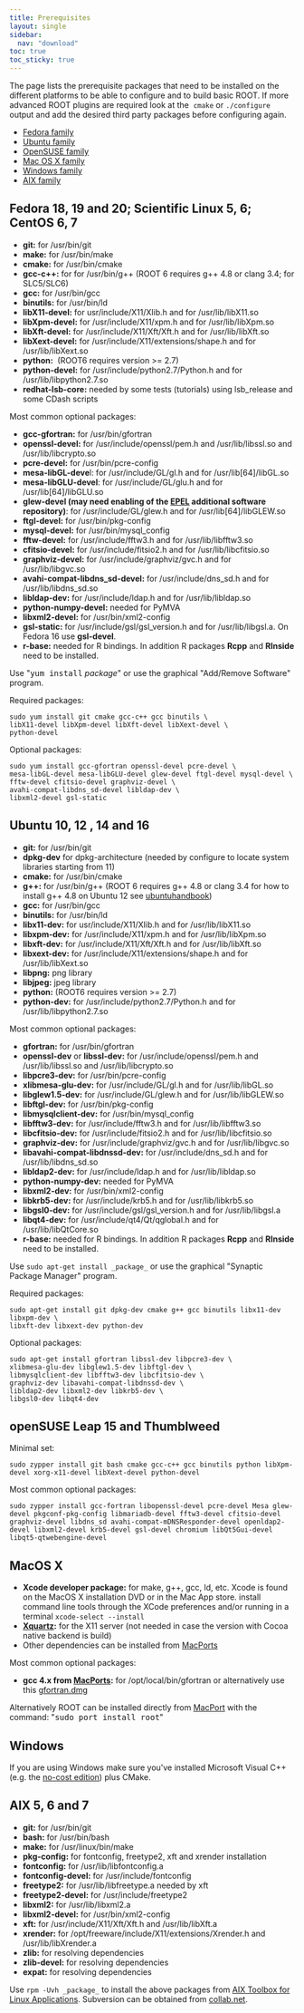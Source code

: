 ```yaml
---
title: Prerequisites
layout: single
sidebar:
  nav: "download"
toc: true
toc_sticky: true
---
```



The page lists the prerequisite packages that need to be installed on the different platforms to be able to configure and to build basic ROOT. If more advanced ROOT plugins are required look at the  `cmake` or `./configure` output and add the desired third party packages before configuring again.

- [Fedora family](#fedora)
- [Ubuntu family](#ubuntu)
- [OpenSUSE family](#opensuse)
- [Mac OS X family](#macosx)
- [Windows family](#windows)
- [AIX family](#aix)

## Fedora 18, 19 and 20; Scientific Linux 5, 6; CentOS 6, 7

*   **git:** for /usr/bin/git
*   **make:** for /usr/bin/make
*   **cmake:** for /usr/bin/cmake
*   **gcc-c++:** for  for /usr/bin/g++ (ROOT 6 requires g++ 4.8 or clang 3.4; for SLC5/SLC6)
*   **gcc:** for /usr/bin/gcc
*   **binutils:** for /usr/bin/ld
*   **libX11-devel:** for usr/include/X11/Xlib.h and for /usr/lib/libX11.so
*   **libXpm-devel:** for /usr/include/X11/xpm.h and for /usr/lib/libXpm.so
*   **libXft-devel:** for /usr/include/X11/Xft/Xft.h and for /usr/lib/libXft.so
*   **libXext-devel:** for /usr/include/X11/extensions/shape.h and for /usr/lib/libXext.so
*   **python:**  (ROOT6 requires version >= 2.7)
*   **python-devel:** for /usr/include/python2.7/Python.h and for /usr/lib/libpython2.7.so
*   **redhat-lsb-core:**   needed by some tests (tutorials) using lsb_release and some CDash scripts

Most common optional packages:

*   **gcc-gfortran:** for /usr/bin/gfortran
*   **openssl-devel:** for /usr/include/openssl/pem.h and /usr/lib/libssl.so and /usr/lib/libcrypto.so
*   **pcre-devel:** for /usr/bin/pcre-config
*   **mesa-libGL-deve**l: for /usr/include/GL/gl.h and for /usr/lib[64]/libGL.so
*   **mesa-libGLU-devel**: for /usr/include/GL/glu.h and for /usr/lib[64]/libGLU.so
*   **glew-devel (may need enabling of the [EPEL](http://fedoraproject.org/wiki/EPEL) additional software repository)**: for /usr/include/GL/glew.h and for /usr/lib[64]/libGLEW.so
*   **ftgl-devel:** for /usr/bin/pkg-config
*   **mysql-devel:** for /usr/bin/mysql_config
*   **fftw-devel:** for /usr/include/fftw3.h and for /usr/lib/libfftw3.so
*   **cfitsio-devel:** for /usr/include/fitsio2.h and for /usr/lib/libcfitsio.so
*   **graphviz-devel:** for /usr/include/graphviz/gvc.h and for /usr/lib/libgvc.so
*   **avahi-compat-libdns_sd-devel:** for /usr/include/dns_sd.h and for /usr/lib/libdns_sd.so
*   **libldap-dev:** for /usr/include/ldap.h and for /usr/lib/libldap.so
*   **python-numpy-devel:** needed for PyMVA
*   **libxml2-devel:** for /usr/bin/xml2-config
*   **gsl-static:** for /usr/include/gsl/gsl_version.h and for /usr/lib/libgsl.a. On Fedora 16 use **gsl-devel**.
*   **r-base:** needed for R bindings. In addition R packages **Rcpp** and **RInside** need to be installed.

Use "<tt>yum install</tt> _package_" or use the graphical "Add/Remove Software" program.

Required packages:
~~~
sudo yum install git cmake gcc-c++ gcc binutils \
libX11-devel libXpm-devel libXft-devel libXext-devel \
python-devel
~~~

Optional packages:

~~~
sudo yum install gcc-gfortran openssl-devel pcre-devel \
mesa-libGL-devel mesa-libGLU-devel glew-devel ftgl-devel mysql-devel \
fftw-devel cfitsio-devel graphviz-devel \
avahi-compat-libdns_sd-devel libldap-dev \
libxml2-devel gsl-static
~~~

## Ubuntu 10, 12 , 14 and 16

*   **git:** for /usr/bin/git
*   **dpkg-dev**  for dpkg-architecture (needed by configure to locate system libraries starting from 11)
*   **cmake:** for /usr/bin/cmake
*   **g++:** for /usr/bin/g++  (ROOT 6 requires g++ 4.8 or clang 3.4  for how to install g++ 4.8 on Ubuntu 12 see [ubuntuhandbook](http://ubuntuhandbook.org/index.php/2013/08/install-gcc-4-8-via-ppa-in-ubuntu-12-04-13-04/))
*   **gcc:** for /usr/bin/gcc
*   **binutils:** for /usr/bin/ld
*   **libx11-dev:** for usr/include/X11/Xlib.h and for /usr/lib/libX11.so
*   **libxpm-dev:** for /usr/include/X11/xpm.h and for /usr/lib/libXpm.so
*   **libxft-dev:** for /usr/include/X11/Xft/Xft.h and for /usr/lib/libXft.so
*   **libxext-dev:** for /usr/include/X11/extensions/shape.h and for /usr/lib/libXext.so
*   **libpng:** png library
*   **libjpeg:** jpeg library
*   **python:** (ROOT6 requires version >= 2.7)
*   **python-dev:** for /usr/include/python2.7/Python.h and for /usr/lib/libpython2.7.so

Most common optional packages:

*   **gfortran:** for /usr/bin/gfortran
*   **openssl-dev** or **libssl-dev:** for /usr/include/openssl/pem.h and /usr/lib/libssl.so and /usr/lib/libcrypto.so
*   **libpcre3-dev:** for /usr/bin/pcre-config
*   **xlibmesa-glu-dev:** for /usr/include/GL/gl.h and for /usr/lib/libGL.so
*   **libglew1.5-dev:** for /usr/include/GL/glew.h and for /usr/lib/libGLEW.so
*   **libftgl-dev:** for /usr/bin/pkg-config
*   **libmysqlclient-dev:** for /usr/bin/mysql_config
*   **libfftw3-dev:** for /usr/include/fftw3.h and for /usr/lib/libfftw3.so
*   **libcfitsio-dev:** for /usr/include/fitsio2.h and for /usr/lib/libcfitsio.so
*   **graphviz-dev:** for /usr/include/graphviz/gvc.h and for /usr/lib/libgvc.so
*   **libavahi-compat-libdnssd-dev:** for /usr/include/dns_sd.h and for /usr/lib/libdns_sd.so
*   **libldap2-dev:** for /usr/include/ldap.h and for /usr/lib/libldap.so
*   **python-numpy-dev:** needed for PyMVA
*   **libxml2-dev:** for /usr/bin/xml2-config
*   **libkrb5-dev:** for /usr/include/krb5.h and for /usr/lib/libkrb5.so
*   **libgsl0-dev:** for /usr/include/gsl/gsl_version.h and for /usr/lib/libgsl.a
*   **libqt4-dev:** for /usr/include/qt4/Qt/qglobal.h and for /usr/lib/libQtCore.so
*   **r-base:** needed for R bindings. In addition R packages **Rcpp** and **RInside** need to be installed.

Use `sudo apt-get install _package_` or use the graphical "Synaptic Package Manager" program.

Required packages:

~~~
sudo apt-get install git dpkg-dev cmake g++ gcc binutils libx11-dev libxpm-dev \
libxft-dev libxext-dev python-dev
~~~

Optional packages:

~~~
sudo apt-get install gfortran libssl-dev libpcre3-dev \
xlibmesa-glu-dev libglew1.5-dev libftgl-dev \
libmysqlclient-dev libfftw3-dev libcfitsio-dev \
graphviz-dev libavahi-compat-libdnssd-dev \
libldap2-dev libxml2-dev libkrb5-dev \
libgsl0-dev libqt4-dev
~~~

## openSUSE Leap 15 and Thumblweed

Minimal set:
```
sudo zypper install git bash cmake gcc-c++ gcc binutils python libXpm-devel xorg-x11-devel libXext-devel python-devel
```

Most common optional packages:

```
sudo zypper install gcc-fortran libopenssl-devel pcre-devel Mesa glew-devel pkgconf-pkg-config libmariadb-devel fftw3-devel cfitsio-devel graphviz-devel libdns_sd avahi-compat-mDNSResponder-devel openldap2-devel libxml2-devel krb5-devel gsl-devel chromium libQt5Gui-devel  libqt5-qtwebengine-devel
```

## <a name=macosx></a>MacOS X

*   **Xcode developer package:** for make, g++, gcc, ld, etc.  Xcode is found on the MacOS X installation DVD or in the Mac App store.
    install command line tools through the XCode preferences and/or running in a terminal  `xcode-select --install`
*   **[Xquartz](http://xquartz.macosforge.org/):** for the X11 server (not needed in case the version with Cocoa native backend is build)
*   Other dependencies can be installed from [MacPorts](http://www.macports.org/)

Most common optional packages:

*   **gcc 4.x from [MacPorts](http://www.macports.org):** for /opt/local/bin/gfortran
    or alternatively use this [gfortran.dmg](http://r.research.att.com/tools/)

Alternatively ROOT can be installed directly from [MacPort](http://www.macports.org) with the command:
"<tt>sudo port install root</tt>"

## Windows

If you are using Windows make sure you've installed Microsoft Visual C++ (e.g. the [no-cost edition](http://www.microsoft.com/express/vc/)) plus CMake.

## AIX 5, 6 and 7

*   **git:** for /usr/bin/git
*   **bash:** for /usr/bin/bash
*   **make:** for /usr/linux/bin/make
*   **pkg-config:** for fontconfig, freetype2, xft and xrender installation
*   **fontconfig:** for /usr/lib/libfontconfig.a
*   **fontconfig-devel:** for /usr/include/fontconfig
*   **freetype2:** for /usr/lib/libfreetype.a needed by xft
*   **freetype2-devel:** for /usr/include/freetype2
*   **libxml2:** for /usr/lib/libxml2.a
*   **libxml2-devel:** for /usr/bin/xml2-config
*   **xft:** for /usr/include/X11/Xft/Xft.h and /usr/lib/libXft.a
*   **xrender:** for /opt/freeware/include/X11/extensions/Xrender.h and /usr/lib/libXrender.a
*   **zlib:** for resolving dependencies
*   **zlib-devel:** for resolving dependencies
*   **expat:** for resolving dependencies

Use `rpm -Uvh _package_` to install the above packages from [AIX Toolbox for Linux Applications](http://www-03.ibm.com/systems/power/software/aix/linux/toolbox/alpha.html). Subversion can be obtained from [collab.net](http://www.open.collab.net/downloads/community/).